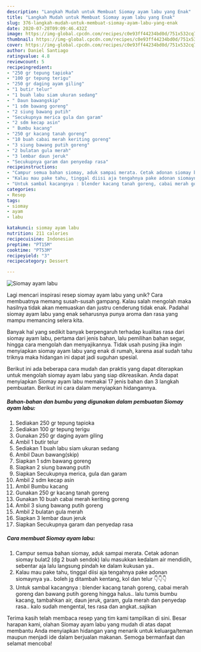 ```yaml
---
description: "Langkah Mudah untuk Membuat Siomay ayam labu yang Enak"
title: "Langkah Mudah untuk Membuat Siomay ayam labu yang Enak"
slug: 376-langkah-mudah-untuk-membuat-siomay-ayam-labu-yang-enak
date: 2020-07-28T09:09:46.432Z
image: https://img-global.cpcdn.com/recipes/c0e93ff44234bd0d/751x532cq70/siomay-ayam-labu-foto-resep-utama.jpg
thumbnail: https://img-global.cpcdn.com/recipes/c0e93ff44234bd0d/751x532cq70/siomay-ayam-labu-foto-resep-utama.jpg
cover: https://img-global.cpcdn.com/recipes/c0e93ff44234bd0d/751x532cq70/siomay-ayam-labu-foto-resep-utama.jpg
author: Daniel Santiago
ratingvalue: 4.8
reviewcount: 5
recipeingredient:
- "250 gr tepung tapioka"
- "100 gr tepung terigu"
- "250 gr daging ayam giling"
- "1 butir telur"
- "1 buah labu siam ukuran sedang"
- " Daun bawangskip"
- "1 sdm bawang goreng"
- "2 siung bawang putih"
- "Secukupnya merica gula dan garam"
- "2 sdm kecap asin"
- " Bumbu kacang"
- "250 gr kacang tanah goreng"
- "10 buah cabai merah keriting goreng"
- "3 siung bawang putih goreng"
- "2 bulatan gula merah"
- "3 lembar daun jeruk"
- "Secukupnya garam dan penyedap rasa"
recipeinstructions:
- "Campur semua bahan siomay, aduk sampai merata. Cetak adonan siomay bulat2 (dg 2 buah sendok) lalu masukkan kedalam air mendidih, sebentar aja lalu langsung pindah ke dalam kukusan ya.."
- "Kalau mau pake tahu, tinggal diisi aja tengahnya pake adonan siomaynya ya.. boleh jg ditambah kentang, kol dan telur 👇👇👇"
- "Untuk sambal kacangnya : blender kacang tanah goreng, cabai merah goreng dan bawang putih goreng hingga halus.. lalu tumis bumbu kacang, tambahkan air, daun jeruk, garam, gula merah dan penyedap rasa.. kalo sudah mengental, tes rasa dan angkat..sajikan"
categories:
- Resep
tags:
- siomay
- ayam
- labu

katakunci: siomay ayam labu 
nutrition: 211 calories
recipecuisine: Indonesian
preptime: "PT15M"
cooktime: "PT53M"
recipeyield: "3"
recipecategory: Dessert

---
```



![Siomay ayam labu](https://img-global.cpcdn.com/recipes/c0e93ff44234bd0d/751x532cq70/siomay-ayam-labu-foto-resep-utama.jpg)

Lagi mencari inspirasi resep siomay ayam labu yang unik? Cara membuatnya memang susah-susah gampang. Kalau salah mengolah maka hasilnya tidak akan memuaskan dan justru cenderung tidak enak. Padahal siomay ayam labu yang enak seharusnya punya aroma dan rasa yang mampu memancing selera kita.

Banyak hal yang sedikit banyak berpengaruh terhadap kualitas rasa dari siomay ayam labu, pertama dari jenis bahan, lalu pemilihan bahan segar, hingga cara mengolah dan menyajikannya. Tidak usah pusing jika ingin menyiapkan siomay ayam labu yang enak di rumah, karena asal sudah tahu triknya maka hidangan ini dapat jadi suguhan spesial.




Berikut ini ada beberapa cara mudah dan praktis yang dapat diterapkan untuk mengolah siomay ayam labu yang siap dikreasikan. Anda dapat menyiapkan Siomay ayam labu memakai 17 jenis bahan dan 3 langkah pembuatan. Berikut ini cara dalam menyiapkan hidangannya.

<!--inarticleads1-->

##### Bahan-bahan dan bumbu yang digunakan dalam pembuatan Siomay ayam labu:

1. Sediakan 250 gr tepung tapioka
1. Sediakan 100 gr tepung terigu
1. Gunakan 250 gr daging ayam giling
1. Ambil 1 butir telur
1. Sediakan 1 buah labu siam ukuran sedang
1. Ambil  Daun bawang(skip)
1. Siapkan 1 sdm bawang goreng
1. Siapkan 2 siung bawang putih
1. Siapkan Secukupnya merica, gula dan garam
1. Ambil 2 sdm kecap asin
1. Ambil  Bumbu kacang
1. Gunakan 250 gr kacang tanah goreng
1. Gunakan 10 buah cabai merah keriting goreng
1. Ambil 3 siung bawang putih goreng
1. Ambil 2 bulatan gula merah
1. Siapkan 3 lembar daun jeruk
1. Siapkan Secukupnya garam dan penyedap rasa




<!--inarticleads2-->

##### Cara membuat Siomay ayam labu:

1. Campur semua bahan siomay, aduk sampai merata. Cetak adonan siomay bulat2 (dg 2 buah sendok) lalu masukkan kedalam air mendidih, sebentar aja lalu langsung pindah ke dalam kukusan ya..
1. Kalau mau pake tahu, tinggal diisi aja tengahnya pake adonan siomaynya ya.. boleh jg ditambah kentang, kol dan telur 👇👇👇
1. Untuk sambal kacangnya : blender kacang tanah goreng, cabai merah goreng dan bawang putih goreng hingga halus.. lalu tumis bumbu kacang, tambahkan air, daun jeruk, garam, gula merah dan penyedap rasa.. kalo sudah mengental, tes rasa dan angkat..sajikan




Terima kasih telah membaca resep yang tim kami tampilkan di sini. Besar harapan kami, olahan Siomay ayam labu yang mudah di atas dapat membantu Anda menyiapkan hidangan yang menarik untuk keluarga/teman maupun menjadi ide dalam berjualan makanan. Semoga bermanfaat dan selamat mencoba!
